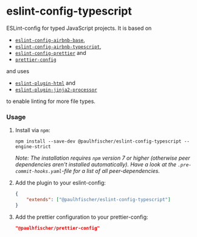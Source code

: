 # eslint-config-typescript

ESLint-config for typed JavaScript projects. It is based on

-   [`eslint-config-airbnb-base`](https://github.com/airbnb/javascript/tree/master/packages/eslint-config-airbnb-base),
-   [`eslint-config-airbnb-typescript`](https://github.com/iamturns/eslint-config-airbnb-typescript),
-   [`eslint-config-prettier`](https://github.com/prettier/eslint-config-prettier) and
-   [`prettier-config`](https://github.com/paulhfischer/prettier-config)

and uses

-   [`eslint-plugin-html`](https://github.com/BenoitZugmeyer/eslint-plugin-html) and
-   [`eslint-plugin-jinja2-processor`](https://github.com/paulhfischer/eslint-plugin-jinja2-processor)

to enable linting for more file types.

### Usage

1. Install via `npm`:

    ```
    npm install --save-dev @paulhfischer/eslint-config-typescript --engine-strict
    ```

    _Note: The installation requires `npm` version 7 or higher (otherwise peer dependencies aren't installed automatically). Have a look at the `.pre-commit-hooks.yaml`-file for a list of all peer-dependencies._

2. Add the plugin to your eslint-config:

    ```json
    {
        "extends": ["@paulhfischer/eslint-config-typescript"]
    }
    ```

3. Add the prettier configuration to your prettier-config:

    ```json
    "@paulhfischer/prettier-config"
    ```
